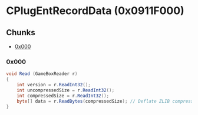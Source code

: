# CPlugEntRecordData (0x0911F000)

## Chunks

- [0x000](#0x000)

### 0x000

```cs
void Read (GameBoxReader r)
{
    int version = r.ReadInt32();
	int uncompressedSize = r.ReadInt32();
	int compressedSize = r.ReadInt32();
	byte[] data = r.ReadBytes(compressedSize); // Deflate ZLIB compressed recorded data
}
```
